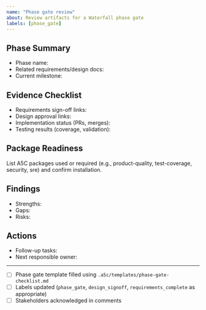 ```yaml
---
name: "Phase gate review"
about: Review artifacts for a Waterfall phase gate
labels: [phase_gate]
---
```


## Phase Summary
- Phase name:
- Related requirements/design docs:
- Current milestone:

## Evidence Checklist
- Requirements sign-off links:
- Design approval links:
- Implementation status (PRs, merges):
- Testing results (coverage, validation):

## Package Readiness
List A5C packages used or required (e.g., product-quality, test-coverage, security, sre) and confirm installation.

## Findings
- Strengths:
- Gaps:
- Risks:

## Actions
- Follow-up tasks:
- Next responsible owner:

---
- [ ] Phase gate template filled using `.a5c/templates/phase-gate-checklist.md`
- [ ] Labels updated (`phase_gate`, `design_signoff`, `requirements_complete` as appropriate)
- [ ] Stakeholders acknowledged in comments
